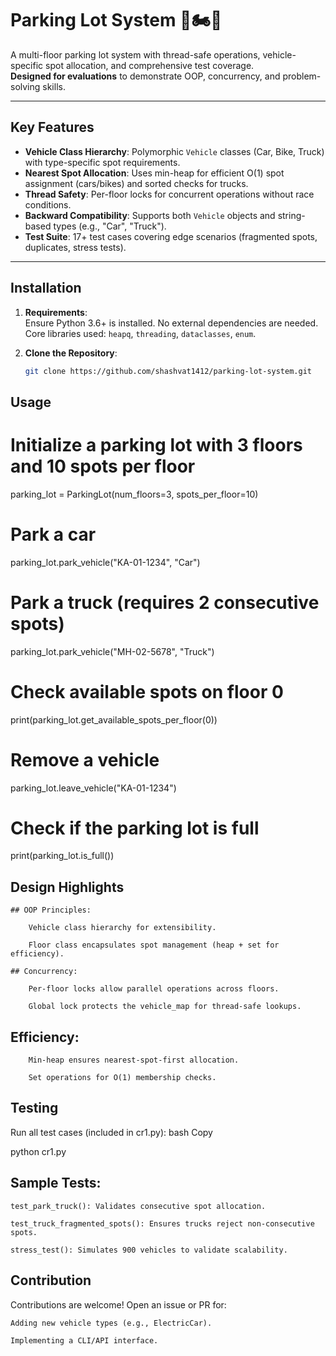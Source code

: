 # Parking Lot System 🚗🏍️🚚

A multi-floor parking lot system with thread-safe operations, vehicle-specific spot allocation, and comprehensive test coverage.  
**Designed for evaluations** to demonstrate OOP, concurrency, and problem-solving skills.

---

## Key Features
- **Vehicle Class Hierarchy**: Polymorphic `Vehicle` classes (Car, Bike, Truck) with type-specific spot requirements.
- **Nearest Spot Allocation**: Uses min-heap for efficient O(1) spot assignment (cars/bikes) and sorted checks for trucks.
- **Thread Safety**: Per-floor locks for concurrent operations without race conditions.
- **Backward Compatibility**: Supports both `Vehicle` objects and string-based types (e.g., "Car", "Truck").
- **Test Suite**: 17+ test cases covering edge scenarios (fragmented spots, duplicates, stress tests).

---

## Installation
1. **Requirements**:  
   Ensure Python 3.6+ is installed. No external dependencies are needed.  
   Core libraries used: `heapq`, `threading`, `dataclasses`, `enum`.

2. **Clone the Repository**:  
   ```bash
   git clone https://github.com/shashvat1412/parking-lot-system.git

## Usage 

# Initialize a parking lot with 3 floors and 10 spots per floor
parking_lot = ParkingLot(num_floors=3, spots_per_floor=10)

# Park a car
parking_lot.park_vehicle("KA-01-1234", "Car")

# Park a truck (requires 2 consecutive spots)
parking_lot.park_vehicle("MH-02-5678", "Truck")

# Check available spots on floor 0
print(parking_lot.get_available_spots_per_floor(0))

# Remove a vehicle
parking_lot.leave_vehicle("KA-01-1234")

# Check if the parking lot is full
print(parking_lot.is_full())

## Design Highlights

    ## OOP Principles:

        Vehicle class hierarchy for extensibility.

        Floor class encapsulates spot management (heap + set for efficiency).

    ## Concurrency:

        Per-floor locks allow parallel operations across floors.

        Global lock protects the vehicle_map for thread-safe lookups.

   ## Efficiency:

        Min-heap ensures nearest-spot-first allocation.

        Set operations for O(1) membership checks.

## Testing

Run all test cases (included in cr1.py):
bash
Copy

python cr1.py

## Sample Tests:

    test_park_truck(): Validates consecutive spot allocation.

    test_truck_fragmented_spots(): Ensures trucks reject non-consecutive spots.

    stress_test(): Simulates 900 vehicles to validate scalability.

## Contribution

Contributions are welcome! Open an issue or PR for:

    Adding new vehicle types (e.g., ElectricCar).

    Implementing a CLI/API interface.
